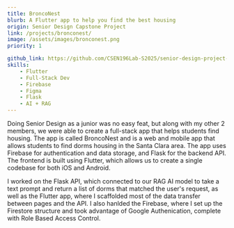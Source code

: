 ```yaml
---
title: BroncoNest
blurb: A Flutter app to help you find the best housing
origin: Senior Design Capstone Project
link: /projects/bronconest/
image: /assets/images/bronconest.png
priority: 1

github_link: https://github.com/CSEN196Lab-S2025/senior-design-project-42_ceak_bronconest
skills:
    - Flutter
    - Full-Stack Dev
    - Firebase
    - Figma
    - Flask
    - AI + RAG
---
```


Doing Senior Design as a junior was no easy feat, but along with my other 2 members, we were able to create a full-stack app that helps students find housing. The app is called BroncoNest and is a web and mobile app that allows students to find dorms housing in the Santa Clara area. The app uses Firebase for authentication and data storage, and Flask for the backend API. The frontend is built using Flutter, which allows us to create a single codebase for both iOS and Android.

I worked on the Flask API, which connected to our RAG AI model to take a text prompt and return a list of dorms that matched the user's request, as well as the Flutter app, where I scaffolded most of the data transfer between pages and the API. I also hanlded the Firebase, where I set up the Firestore structure and took advantage of Google Authenication, complete with Role Based Access Control.

